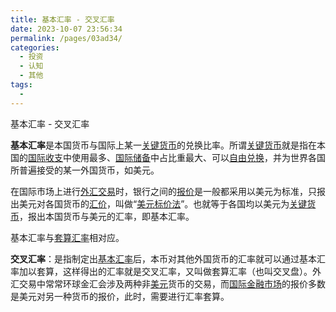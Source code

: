 ```yaml
---
title: 基本汇率 - 交叉汇率
date: 2023-10-07 23:56:34
permalink: /pages/03ad34/
categories:
  - 投资
  - 认知
  - 其他
tags:
  - 
---
```

基本汇率 - 交叉汇率

**基本汇率**是本国货币与国际上某一[关键货币](https://baike.baidu.com/item/%E5%85%B3%E9%94%AE%E8%B4%A7%E5%B8%81)的兑换比率。所谓[关键货币](https://baike.baidu.com/item/%E5%85%B3%E9%94%AE%E8%B4%A7%E5%B8%81)就是指在本国的[国际收支](https://baike.baidu.com/item/%E5%9B%BD%E9%99%85%E6%94%B6%E6%94%AF)中使用最多、[国际储备](https://baike.baidu.com/item/%E5%9B%BD%E9%99%85%E5%82%A8%E5%A4%87)中占比重最大、可以[自由兑换](https://baike.baidu.com/item/%E8%87%AA%E7%94%B1%E5%85%91%E6%8D%A2)，并为世界各国所普遍接受的某一外国货币，如美元。

在国际市场上进行[外汇交易](https://baike.baidu.com/item/%E5%A4%96%E6%B1%87%E4%BA%A4%E6%98%93)时，银行之间的[报价](https://baike.baidu.com/item/%E6%8A%A5%E4%BB%B7)是一般都采用以美元为标准，只报出美元对各国货币的[汇价](https://baike.baidu.com/item/%E6%B1%87%E4%BB%B7)，叫做“[美元标价法](https://baike.baidu.com/item/%E7%BE%8E%E5%85%83%E6%A0%87%E4%BB%B7%E6%B3%95)”。也就等于各国均以美元为[关键货币](https://baike.baidu.com/item/%E5%85%B3%E9%94%AE%E8%B4%A7%E5%B8%81)，报出本国货币与美元的汇率，即基本汇率。

基本汇率与[套算汇率](https://baike.baidu.com/item/%E5%A5%97%E7%AE%97%E6%B1%87%E7%8E%87)相对应。

**交叉汇率**：是指制定出[基本汇率](https://baike.baidu.com/item/%E5%9F%BA%E6%9C%AC%E6%B1%87%E7%8E%87)后，本币对其他外国货币的汇率就可以通过基本汇率加以套算，这样得出的汇率就是交叉汇率，又叫做套算汇率（也叫交叉盘）。外汇交易中常常环球金汇会涉及两种非[美元](https://baike.baidu.com/item/%E7%BE%8E%E5%85%83)货币的交易，而[国际金融市场](https://baike.baidu.com/item/%E5%9B%BD%E9%99%85%E9%87%91%E8%9E%8D%E5%B8%82%E5%9C%BA/2361689)的报价多数是美元对另一种货币的报价，此时，需要进行汇率套算。